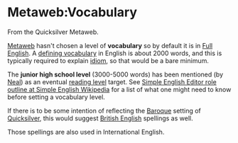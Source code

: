 
# Metaweb:Vocabulary

From the Quicksilver Metaweb.

[Metaweb](/metaweb) hasn't chosen a level of **vocabulary** so by default it is in [Full English](/full-english). A [defining vocabulary](/defining-vocabulary) in English is about 2000 words, and this is typically required to explain [idiom](/idiom), so that would be a bare minimum.

The **junior high school level** (3000-5000 words) has been mentioned (by [Neal](/user-nealstephenson)) as an eventual [reading level](/reading-level) target. See [Simple English Editor role outline at Simple English Wikipedia](/http-simple-wikipedia-org-wiki-simple-english-editor) for a list of what one might need to know before setting a vocabulary level.

If there is to be some intention of reflecting the [Baroque](/baroque) setting of [Quicksilver](/quicksilver), this would suggest [British English](/british-english) spellings as well.

Those spellings are also used in International English.

